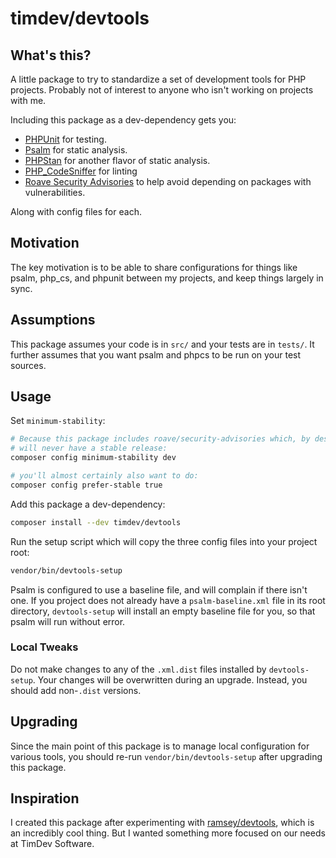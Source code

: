 # timdev/devtools

## What's this?

A little package to try to standardize a set of development tools for PHP 
projects. Probably not of interest to anyone who isn't working on projects with
me.

Including this package as a dev-dependency gets you:

* [PHPUnit] for testing.
* [Psalm] for static analysis.
* [PHPStan] for another flavor of static analysis.
* [PHP_CodeSniffer] for linting
* [Roave Security Advisories] to help avoid depending on packages with 
  vulnerabilities.

Along with config files for each.

## Motivation

The key motivation is to be able to share configurations for things like psalm,
php_cs, and phpunit between my projects, and keep things largely in sync.

## Assumptions

This package assumes your code is in `src/` and your tests are in `tests/`. It
further assumes that you want psalm and phpcs to be run on your test sources.

## Usage

Set `minimum-stability`:

```sh
# Because this package includes roave/security-advisories which, by design,
# will never have a stable release:
composer config minimum-stability dev

# you'll almost certainly also want to do:
composer config prefer-stable true    
```

Add this package a dev-dependency:

```sh
composer install --dev timdev/devtools
```

Run the setup script which will copy the three config files into your
project root:

```sh
vendor/bin/devtools-setup
```

Psalm is configured to use a baseline file, and will complain if there isn't
one. If you project does not already have a `psalm-baseline.xml` file in its
root directory, `devtools-setup` will install an empty baseline file for you, so
that psalm will run without error.

### Local Tweaks

Do not make changes to any of the `.xml.dist` files installed by 
`devtools-setup`. Your changes will be overwritten during an upgrade. Instead,
you should add non-`.dist` versions.

## Upgrading

Since the main point of this package is to manage local configuration for 
various tools, you should re-run `vendor/bin/devtools-setup` after upgrading
this package.

## Inspiration

I created this package after experimenting with [ramsey/devtools], which is an
incredibly cool thing. But I wanted something more focused on our needs at 
TimDev Software.

[PHPUnit]: https://phpunit.de/
[Psalm]: https://psalm.dev/
[PHPStan]: https://phpstan.org/
[PHP_CodeSniffer]: https://github.com/squizlabs/PHP_CodeSniffer
[Roave Security Advisories]: https://github.com/roave/security-advisories
[ramsey/devtools]: https://github.com/ramsey/devtools
